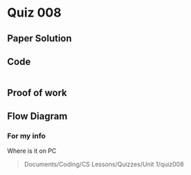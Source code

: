 # Quiz 008

## Paper Solution

## Code
```.py
```

## Proof of work

## Flow Diagram

### For my info
Where is it on PC
>Documents/Coding/CS Lessons/Quizzes/Unit 1/quiz008
